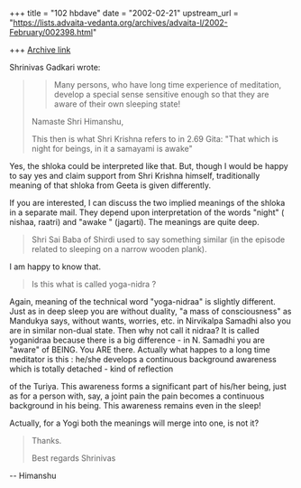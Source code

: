 +++
title = "102 hbdave"
date = "2002-02-21"
upstream_url = "https://lists.advaita-vedanta.org/archives/advaita-l/2002-February/002398.html"

+++
[Archive link](https://lists.advaita-vedanta.org/archives/advaita-l/2002-February/002398.html)

Shrinivas Gadkari wrote:

> >
> >Many persons, who have long time experience of meditation, develop a
> special
> >sense sensitive enough so that they are aware of their own sleeping state!
> >
>
> Namaste Shri Himanshu,
>
> This then is what Shri Krishna refers to in 2.69 Gita:
> "That which is night for beings, in it a samayami is awake"
>

Yes, the shloka could be interpreted like that.
But, though I would be happy to say yes and claim support from Shri Krishna
himself,
traditionally meaning of that shloka from Geeta is given differently.

If you are interested, I can discuss the two implied meanings of the shloka in
a separate
mail. They depend upon interpretation of the words "night" ( nishaa, raatri)
and
"awake " (jagarti). The meanings are quite deep.

>
> Shri Sai Baba of Shirdi used to say something similar (in the
> episode related to sleeping on a narrow wooden plank).
>

I am happy to know that.

>
> Is this what is called yoga-nidra ?
>

Again, meaning of the technical word "yoga-nidraa" is slightly different. Just
as
in  deep sleep you are without duality, "a mass of consciousness" as Mandukya
says, without wants, worries, etc.  in Nirvikalpa Samadhi also you are in
similar non-dual state. Then why not call it nidraa? It is called yoganidraa
because there is a big difference - in N. Samadhi you are "aware" of BEING.
You ARE there.
Actually what happes to  a long time meditator is this : he/she develops a
continuous background awareness which is totally detached - kind of reflection

of the Turiya. This awareness forms a significant part of his/her being, just
as
for a person with, say, a joint pain the pain becomes a continuous background
in his being. This awareness remains even in the sleep!

Actually, for a Yogi both the meanings will merge into one, is not it?


>
> Thanks.
>
> Best regards
> Shrinivas

-- Himanshu

